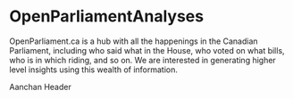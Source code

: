 OpenParliamentAnalyses
======================

OpenParliament.ca is a hub with all the happenings in the Canadian Parliament, including who said what in the House, who voted on what bills, who is in which riding, and so on.  We are interested in generating higher level insights using this wealth of information.

Aanchan Header
